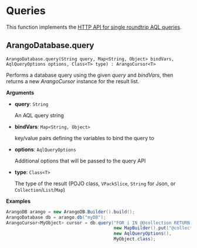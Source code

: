 # Queries

This function implements the
[HTTP API for single roundtrip AQL queries](https://docs.arangodb.com/latest/HTTP/AqlQueryCursor/QueryResults.html).

## ArangoDatabase.query

```
ArangoDatabase.query(String query, Map<String, Object> bindVars, AqlQueryOptions options, Class<T> type) : ArangoCursor<T>
```

Performs a database query using the given _query_ and _bindVars_, then returns a new _ArangoCursor_ instance for the result list.

**Arguments**

- **query**: `String`

  An AQL query string

- **bindVars**: `Map<String, Object>`

  key/value pairs defining the variables to bind the query to

- **options**: `AqlQueryOptions`

  Additional options that will be passed to the query API

- **type**: `Class<T>`

  The type of the result (POJO class, `VPackSlice`, `String` for Json, or `Collection`/`List`/`Map`)

**Examples**

```Java
ArangoDB arango = new ArangoDB.Builder().build();
ArangoDatabase db = arango.db("myDB");
ArangoCursor<MyObject> cursor = db.query("FOR i IN @@collection RETURN i"
                                         new MapBuilder().put("@collection", "myCollection").get(),
                                         new AqlQueryOptions(),
                                         MyObject.class);
```
